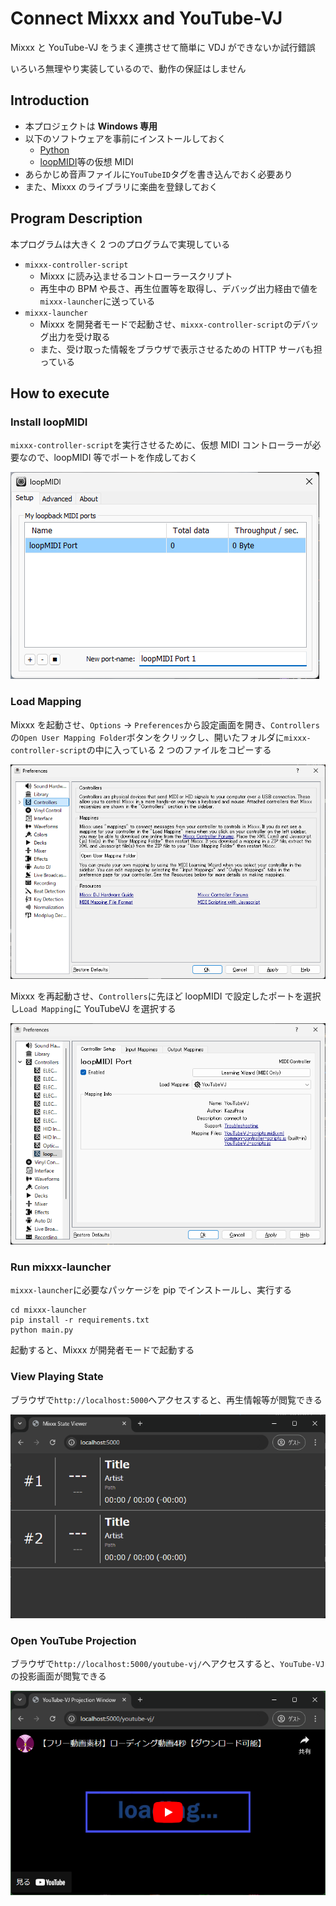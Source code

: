 # Connect Mixxx and YouTube-VJ

Mixxx と YouTube-VJ をうまく連携させて簡単に VDJ ができないか試行錯誤

いろいろ無理やり実装しているので、動作の保証はしません

## Introduction

- 本プロジェクトは **Windows 専用**
- 以下のソフトウェアを事前にインストールしておく
  - [Python](https://www.python.org/downloads/)
  - [loopMIDI](https://www.tobias-erichsen.de/software/loopmidi.html)等の仮想 MIDI
- あらかじめ音声ファイルに`YouTubeID`タグを書き込んでおく必要あり
- また、Mixxx のライブラリに楽曲を登録しておく

## Program Description

本プログラムは大きく 2 つのプログラムで実現している

- `mixxx-controller-script`
  - Mixxx に読み込ませるコントローラースクリプト
  - 再生中の BPM や長さ、再生位置等を取得し、デバッグ出力経由で値を`mixxx-launcher`に送っている
- `mixxx-launcher`
  - Mixxx を開発者モードで起動させ、`mixxx-controller-script`のデバッグ出力を受け取る
  - また、受け取った情報をブラウザで表示させるための HTTP サーバも担っている

## How to execute

### Install loopMIDI

`mixxx-controller-script`を実行させるために、仮想 MIDI コントローラーが必要なので、loopMIDI 等でポートを作成しておく

![loopMIDI](image/README/1734346379637.png)

### Load Mapping

Mixxx を起動させ、`Options` -> `Preferences`から設定画面を開き、`Controllers`の`Open User Mapping Folder`ボタンをクリックし、開いたフォルダに`mixxx-controller-script`の中に入っている 2 つのファイルをコピーする

![Preferences](image/README/1734346984291.png)

Mixxx を再起動させ、`Controllers`に先ほど loopMIDI で設定したポートを選択し`Load Mapping`に YouTubeVJ を選択する

![Controller Setup](image/README/1734347330626.png)

### Run mixxx-launcher

`mixxx-launcher`に必要なパッケージを pip でインストールし、実行する

```
cd mixxx-launcher
pip install -r requirements.txt
python main.py
```

起動すると、Mixxx が開発者モードで起動する

### View Playing State

ブラウザで`http://localhost:5000`へアクセスすると、再生情報等が閲覧できる

![Mixxx State Viewer](image/README/1734347649746.png)

### Open YouTube Projection

ブラウザで`http://localhost:5000/youtube-vj/`へアクセスすると、`YouTube-VJ`の投影画面が閲覧できる

![YouTube-VJ Projection Window](image/README/1734347743476.png)
